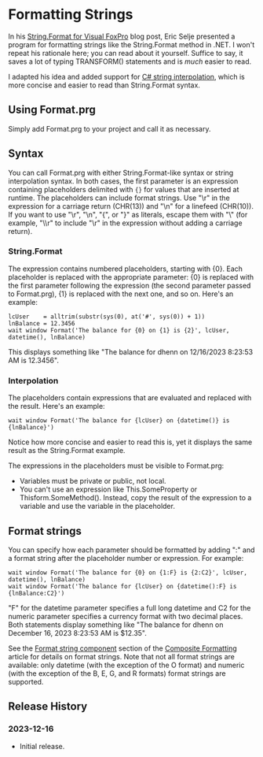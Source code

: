# Formatting Strings

In his [String.Format for Visual FoxPro](https://saltydogllc.com/string-format-for-visual-foxpro/) blog post, Eric Selje presented a program for formatting strings like the String.Format method in .NET. I won't repeat his rationale here; you can read about it yourself. Suffice to say, it saves a lot of typing TRANSFORM() statements and is *much* easier to read.

I adapted his idea and added support for [C# string interpolation](https://learn.microsoft.com/en-us/dotnet/csharp/tutorials/string-interpolation), which is more concise and easier to read than String.Format syntax.

## Using Format.prg

Simply add Format.prg to your project and call it as necessary.

## Syntax

You can call Format.prg with either String.Format-like syntax or string interpolation syntax. In both cases, the first parameter is an expression containing placeholders delimited with ```{}``` for values that are inserted at runtime. The placeholders can include format strings. Use "\r" in the expression for a carriage return (CHR(13)) and "\n" for a linefeed (CHR(10)). If you want to use "\r", "\n", "{", or "}" as literals, escape them with "\\" (for example, "\\\r" to include "\\r" in the expression without adding a carriage return).

### String.Format

The expression contains numbered placeholders, starting with {0}. Each placeholder is replaced with the appropriate parameter: {0} is replaced with the first parameter following the expression (the second parameter passed to Format.prg), {1} is replaced with the next one, and so on. Here's an example:

```
lcUser    = alltrim(substr(sys(0), at('#', sys(0)) + 1))
lnBalance = 12.3456
wait window Format('The balance for {0} on {1} is {2}', lcUser, datetime(), lnBalance)
```

This displays something like "The balance for dhenn on 12/16/2023 8:23:53 AM is 12.3456".

### Interpolation

The placeholders contain expressions that are evaluated and replaced with the result. Here's an example:

```
wait window Format('The balance for {lcUser} on {datetime()} is {lnBalance}')
```

Notice how more concise and easier to read this is, yet it displays the same result as the String.Format example.

The expressions in the placeholders must be visible to Format.prg:

* Variables must be private or public, not local.
* You can't use an expression like This.SomeProperty or Thisform.SomeMethod(). Instead, copy the result of the expression to a variable and use the variable in the placeholder.

## Format strings

You can specify how each parameter should be formatted by adding ":" and a format string after the placeholder number or expression. For example:

```
wait window Format('The balance for {0} on {1:F} is {2:C2}', lcUser, datetime(), lnBalance)
wait window Format('The balance for {lcUser} on {datetime():F} is {lnBalance:C2}')
```

"F" for the datetime parameter specifies a full long datetime and C2 for the numeric parameter specifies a currency format with two decimal places. Both statements display something like "The balance for dhenn on December 16, 2023 8:23:53 AM is $12.35".

See the [Format string component](https://learn.microsoft.com/en-us/dotnet/standard/base-types/composite-formatting#format-string-component) section of the [Composite Formatting](https://learn.microsoft.com/en-us/dotnet/standard/base-types/composite-formatting) article for details on format strings. Note that not all format strings are available: only datetime (with the exception of the O format) and numeric (with the exception of the B, E, G, and R formats) format strings are supported.

## Release History

### 2023-12-16

* Initial release.

